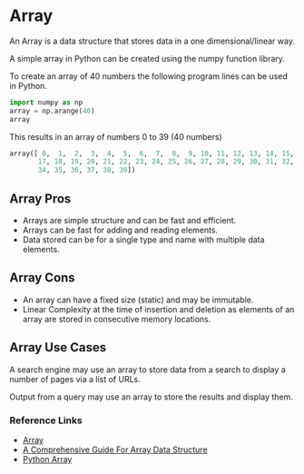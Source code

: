 # Array

An Array is a data structure that stores data in a one dimensional/linear way.

A simple array in Python can be created using the numpy function library.

To create an array of 40 numbers the following program lines can be used in Python.

```python
import numpy as np
array = np.arange(40)
array
```

This results in an array of numbers 0 to 39 (40 numbers)

```python
array([ 0,  1,  2,  3,  4,  5,  6,  7,  8,  9, 10, 11, 12, 13, 14, 15, 16,
       17, 18, 19, 20, 21, 22, 23, 24, 25, 26, 27, 28, 29, 30, 31, 32, 33,
       34, 35, 36, 37, 38, 39])
```

## Array Pros

- Arrays are simple structure and can be fast and efficient.
- Arrays can be fast for adding and reading elements.
- Data stored can be for a single type and name with multiple data elements.

## Array Cons

- An array can have a fixed size (static) and may be immutable.
- Linear Complexity at the time of insertion and deletion as elements of an array are stored in consecutive memory locations.

## Array Use Cases

A search engine may use an array to store data from a search to display a number of pages via a list of URLs.

Output from a query may use an array to store the results and display them.

### Reference Links

- [Array](https://en.wikipedia.org/wiki/Array_data_structure)
- [A Comprehensive Guide For Array Data Structure](https://medium.com/codeconvention/learn-array-data-structure-2fa01edd21c2)
- [Python Array](https://www.tutorialspoint.com/python_data_structure/python_arrays.htm)
